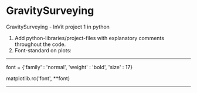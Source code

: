 # GravitySurveying
GravitySurveying - InVit project 1 in python

1) Add python-libraries/project-files with explanatory comments throughout the code. 
2) Font-standard on plots:
***
font = {'family' : 'normal',
        'weight' : 'bold',
        'size'   : 17}

matplotlib.rc('font', **font)
***
